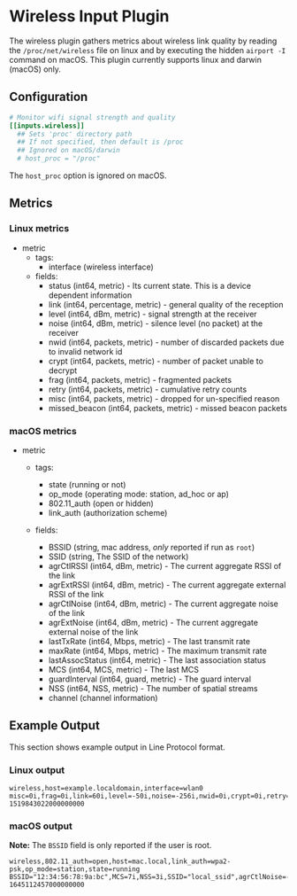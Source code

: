 # Wireless Input Plugin

The wireless plugin gathers metrics about wireless link quality by reading the `/proc/net/wireless` file on linux and by executing the hidden `airport -I` command on macOS. This plugin currently supports linux and darwin (macOS) only.

## Configuration

```toml
# Monitor wifi signal strength and quality
[[inputs.wireless]]
  ## Sets 'proc' directory path
  ## If not specified, then default is /proc
  ## Ignored on macOS/darwin
  # host_proc = "/proc"
```

The `host_proc` option is ignored on macOS.

## Metrics

### Linux metrics

- metric
  - tags:
    - interface (wireless interface)
  - fields:
    - status (int64, metric) - Its current state. This is a device dependent information
    - link (int64, percentage, metric) - general quality of the reception
    - level (int64, dBm, metric) - signal strength at the receiver
    - noise (int64, dBm, metric) - silence level (no packet) at the receiver
    - nwid (int64, packets, metric) - number of discarded packets due to invalid network id
    - crypt (int64, packets, metric) - number of packet unable to decrypt
    - frag (int64, packets, metric) - fragmented packets
    - retry (int64, packets, metric) - cumulative retry counts
    - misc (int64, packets, metric) - dropped for un-specified reason
    - missed_beacon (int64, packets, metric) - missed beacon packets

### macOS metrics

- metric
  - tags:
    - state (running or not)
    - op_mode (operating mode: station, ad_hoc or ap)
    - 802.11_auth (open or hidden)
    - link_auth (authorization scheme)

  - fields:
    - BSSID (string, mac address, _only_ reported if run as `root`)
    - SSID (string, The SSID of the network)
    - agrCtlRSSI (int64, dBm, metric) - The current aggregate RSSI of the link
    - agrExtRSSI (int64, dBm, metric) - The current aggregate external RSSI of the link
    - agrCtlNoise (int64, dBm, metric) - The current aggregate noise of the link
    - agrExtNoise (int64, dBm, metric) - The current aggregate external noise of the link
    - lastTxRate (int64, Mbps, metric) - The last transmit rate
    - maxRate (int64, Mbps, metric) - The maximum transmit rate
    - lastAssocStatus (int64, metric) - The last association status
    - MCS (int64, MCS, metric) - The last MCS
    - guardInterval (int64, guard, metric) - The guard interval
    - NSS (int64, NSS, metric) - The number of spatial streams
    - channel (channel information)
## Example Output

This section shows example output in Line Protocol format.

### Linux output

```text
wireless,host=example.localdomain,interface=wlan0 misc=0i,frag=0i,link=60i,level=-50i,noise=-256i,nwid=0i,crypt=0i,retry=1525i,missed_beacon=0i,status=0i 1519843022000000000
```

### macOS output

**Note:** The `BSSID` field is only reported if the user is root.

```text
wireless,802.11_auth=open,host=mac.local,link_auth=wpa2-psk,op_mode=station,state=running BSSID="12:34:56:78:9a:bc",MCS=7i,NSS=3i,SSID="local_ssid",agrCtlNoise=-88i,agrCtlRSSI=-44i,agrExtNoise=0i,agrExtRSSI=0i,channel="153,80",guardInterval=800i,lastAssocStatus=0i,lastTxRate=975i,maxRate=217i 1645112457000000000
```
